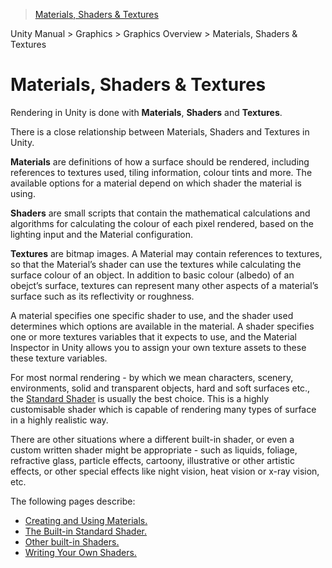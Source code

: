 > [Materials, Shaders & Textures](http://docs.unity3d.com/Manual/Shaders.html)

Unity Manual > Graphics > Graphics Overview > Materials, Shaders & Textures

# Materials, Shaders & Textures

Rendering in Unity is done with **Materials**, **Shaders** and **Textures**.

There is a close relationship between Materials, Shaders and Textures in Unity.

**Materials** are definitions of how a surface should be rendered, including references to textures used, tiling information, colour tints and more. The available options for a material depend on which shader the material is using.

**Shaders** are small scripts that contain the mathematical calculations and algorithms for calculating the colour of each pixel rendered, based on the lighting input and the Material configuration.

**Textures** are bitmap images. A Material may contain references to textures, so that the Material’s shader can use the textures while calculating the surface colour of an object. In addition to basic colour (albedo) of an obejct’s surface, textures can represent many other aspects of a material’s surface such as its reflectivity or roughness.

A material specifies one specific shader to use, and the shader used determines which options are available in the material. A shader specifies one or more textures variables that it expects to use, and the Material Inspector in Unity allows you to assign your own texture assets to these these texture variables.

For most normal rendering - by which we mean characters, scenery, environments, solid and transparent objects, hard and soft surfaces etc., the [Standard Shader](http://docs.unity3d.com/Manual/shader-StandardShader.html) is usually the best choice. This is a highly customisable shader which is capable of rendering many types of surface in a highly realistic way.

There are other situations where a different built-in shader, or even a custom written shader might be appropriate - such as liquids, foliage, refractive glass, particle effects, cartoony, illustrative or other artistic effects, or other special effects like night vision, heat vision or x-ray vision, etc.

The following pages describe:

* [Creating and Using Materials.](http://docs.unity3d.com/Manual/Materials.html)
* [The Built-in Standard Shader.](http://docs.unity3d.com/Manual/shader-StandardShader.html)
* [Other built-in Shaders.](http://docs.unity3d.com/Manual/Built-inShaderGuide.html)
* [Writing Your Own Shaders.](http://docs.unity3d.com/Manual/ShadersOverview.html)
